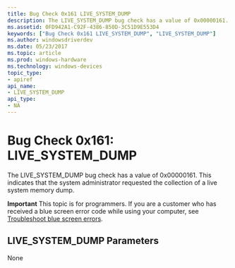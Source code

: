 ```yaml
---
title: Bug Check 0x161 LIVE_SYSTEM_DUMP
description: The LIVE_SYSTEM_DUMP bug check has a value of 0x00000161. This indicates that the system administrator requested the collection of a live system memory dump.
ms.assetid: 0FD942A1-C92F-4386-850D-3C51D9E553D4
keywords: ["Bug Check 0x161 LIVE_SYSTEM_DUMP", "LIVE_SYSTEM_DUMP"]
ms.author: windowsdriverdev
ms.date: 05/23/2017
ms.topic: article
ms.prod: windows-hardware
ms.technology: windows-devices
topic_type:
- apiref
api_name:
- LIVE_SYSTEM_DUMP
api_type:
- NA
---
```


# Bug Check 0x161: LIVE\_SYSTEM\_DUMP


The LIVE\_SYSTEM\_DUMP bug check has a value of 0x00000161. This indicates that the system administrator requested the collection of a live system memory dump.

**Important** This topic is for programmers. If you are a customer who has received a blue screen error code while using your computer, see [Troubleshoot blue screen errors](http://windows.microsoft.com/windows-10/troubleshoot-blue-screen-errors).

## LIVE\_SYSTEM\_DUMP Parameters


None

 

 




